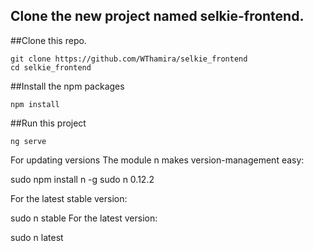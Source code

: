 ## Clone the new project named selkie-frontend.

##Clone this repo.
```shell
git clone https://github.com/WThamira/selkie_frontend  
cd selkie_frontend
```

##Install the npm packages
```shell
npm install
```
##Run this project
```shell
ng serve
```
For updating versions
The module n makes version-management easy:

sudo npm install n -g 
sudo n 0.12.2

For the latest stable version:

sudo n stable
For the latest version:

sudo n latest